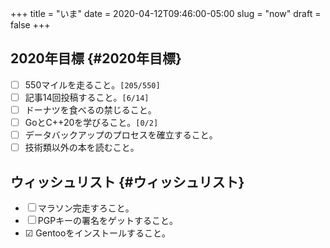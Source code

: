 +++
title = "いま"
date = 2020-04-12T09:46:00-05:00
slug = "now"
draft = false
+++

## 2020年目標 {#2020年目標}

-   ☐ 550マイルを走ること。<code>[205/550]</code>
-   ☐ 記事14回投稿すること。<code>[6/14]</code>
-   ☐ ドーナツを食べるの禁じること。
-   ☐ GoとC++20を学びること。<code>[0/2]</code>
-   ☐ データバックアップのプロセスを確立すること。
-   ☐ 技術類以外の本を読むこと。


## ウィッシュリスト {#ウィッシュリスト}

-   ☐ マラソン完走すろこと。
-   ☐ PGPキーの署名をゲットすること。
-   ☑ Gentooをインストールすること。

